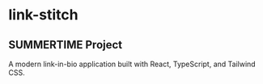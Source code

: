 # link-stitch

## SUMMERTIME Project

A modern link-in-bio application built with React, TypeScript, and Tailwind CSS.
